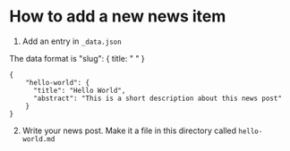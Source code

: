 # How to add a new news item

1. Add an entry in `_data.json`

The data format is "slug": { title: " " }

    {
        "hello-world": {
          "title": "Hello World",
          "abstract": "This is a short description about this news post"
        }
    }

2. Write your news post. Make it a file in this directory called `hello-world.md`


